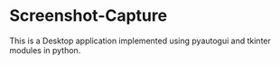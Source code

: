 # Screenshot-Capture
This is a Desktop application implemented using pyautogui and tkinter modules in python. 
